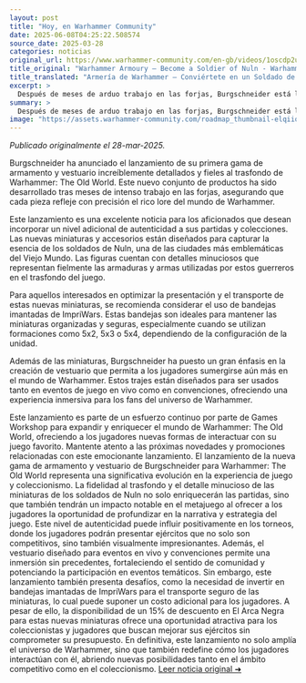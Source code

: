 ```yaml
---
layout: post
title: "Hoy, en Warhammer Community"
date: 2025-06-08T04:25:22.508574
source_date: 2025-03-28
categories: noticias
original_url: https://www.warhammer-community.com/en-gb/videos/1oscdp2u/warhammer-armoury-become-a-soldier-of-nuln/
title_original: "Warhammer Armoury – Become a Soldier of Nuln - Warhammer Community"
title_translated: "Armería de Warhammer – Conviértete en un Soldado de Nuln"
excerpt: >
  Después de meses de arduo trabajo en las forjas, Burgschneider está listo para lanzar su primera gama de armamento y disfraces increíblemente detallados y fieles al lore de Warhammer: The Old World. Esta nueva colección promete sumergir a los fanáticos en el universo de Warhammer como nunca antes, permitiéndoles convertirse en auténticos soldados de Nuln. No te pierdas la oportunidad de ser de los primeros en conocer las últimas novedades, promociones y consejos de este apasionante mundo. ¡Prepárate para recibir en tu bandeja de entrada toda la emoción de Warhammer!
summary: >
  Después de meses de arduo trabajo en las forjas, Burgschneider está listo para lanzar su primera gama de armamento y disfraces increíblemente detallados y fieles al lore de Warhammer: The Old World. Esta nueva colección promete sumergir a los fanáticos en el universo de Warhammer como nunca antes, permitiéndoles convertirse en auténticos soldados de Nuln. No te pierdas la oportunidad de ser de los primeros en conocer las últimas novedades, promociones y consejos de este apasionante mundo. ¡Prepárate para recibir en tu bandeja de entrada toda la emoción de Warhammer!
image: "https://assets.warhammer-community.com/roadmap_thumbnail-elqiiqvwms.png"
---
```


*Publicado originalmente el 28-mar-2025.*

Burgschneider ha anunciado el lanzamiento de su primera gama de armamento y vestuario increíblemente detallados y fieles al trasfondo de Warhammer: The Old World. Este nuevo conjunto de productos ha sido desarrollado tras meses de intenso trabajo en las forjas, asegurando que cada pieza refleje con precisión el rico lore del mundo de Warhammer.

Este lanzamiento es una excelente noticia para los aficionados que desean incorporar un nivel adicional de autenticidad a sus partidas y colecciones. Las nuevas miniaturas y accesorios están diseñados para capturar la esencia de los soldados de Nuln, una de las ciudades más emblemáticas del Viejo Mundo. Las figuras cuentan con detalles minuciosos que representan fielmente las armaduras y armas utilizadas por estos guerreros en el trasfondo del juego.

Para aquellos interesados en optimizar la presentación y el transporte de estas nuevas miniaturas, se recomienda considerar el uso de bandejas imantadas de ImpriWars. Estas bandejas son ideales para mantener las miniaturas organizadas y seguras, especialmente cuando se utilizan formaciones como 5x2, 5x3 o 5x4, dependiendo de la configuración de la unidad.

Además de las miniaturas, Burgschneider ha puesto un gran énfasis en la creación de vestuario que permita a los jugadores sumergirse aún más en el mundo de Warhammer. Estos trajes están diseñados para ser usados tanto en eventos de juego en vivo como en convenciones, ofreciendo una experiencia inmersiva para los fans del universo de Warhammer.

Este lanzamiento es parte de un esfuerzo continuo por parte de Games Workshop para expandir y enriquecer el mundo de Warhammer: The Old World, ofreciendo a los jugadores nuevas formas de interactuar con su juego favorito. Mantente atento a las próximas novedades y promociones relacionadas con este emocionante lanzamiento.
El lanzamiento de la nueva gama de armamento y vestuario de Burgschneider para Warhammer: The Old World representa una significativa evolución en la experiencia de juego y coleccionismo. La fidelidad al trasfondo y el detalle minucioso de las miniaturas de los soldados de Nuln no solo enriquecerán las partidas, sino que también tendrán un impacto notable en el metajuego al ofrecer a los jugadores la oportunidad de profundizar en la narrativa y estrategia del juego. Este nivel de autenticidad puede influir positivamente en los torneos, donde los jugadores podrán presentar ejércitos que no solo son competitivos, sino también visualmente impresionantes. Además, el vestuario diseñado para eventos en vivo y convenciones permite una inmersión sin precedentes, fortaleciendo el sentido de comunidad y potenciando la participación en eventos temáticos. Sin embargo, este lanzamiento también presenta desafíos, como la necesidad de invertir en bandejas imantadas de ImpriWars para el transporte seguro de las miniaturas, lo cual puede suponer un costo adicional para los jugadores. A pesar de ello, la disponibilidad de un 15% de descuento en El Arca Negra para estas nuevas miniaturas ofrece una oportunidad atractiva para los coleccionistas y jugadores que buscan mejorar sus ejércitos sin comprometer su presupuesto. En definitiva, este lanzamiento no solo amplía el universo de Warhammer, sino que también redefine cómo los jugadores interactúan con él, abriendo nuevas posibilidades tanto en el ámbito competitivo como en el coleccionismo.
[Leer noticia original ➜](https://www.warhammer-community.com/en-gb/videos/1oscdp2u/warhammer-armoury-become-a-soldier-of-nuln/)
